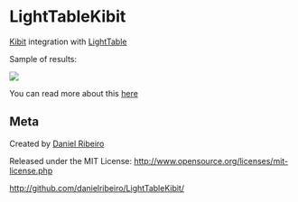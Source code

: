 # LightTableKibit

[Kibit](https://github.com/jonase/kibit) integration with [LightTable](http://www.lighttable.com/)

Sample of results:

![](https://raw.github.com/danielribeiro/LightTableKibit/docs/docs/sample.gif)

You can read more about this [here](http://metaphysicaldeveloper.wordpress.com/2013/11/18/idiomatic-clojure-with-lighttable/)

## Meta

Created by [Daniel Ribeiro](http://metaphysicaldeveloper.wordpress.com/about-me)

Released under the MIT License: http://www.opensource.org/licenses/mit-license.php

http://github.com/danielribeiro/LightTableKibit/
